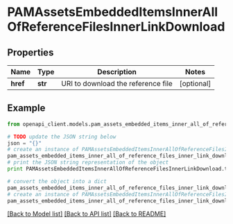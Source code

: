 # PAMAssetsEmbeddedItemsInnerAllOfReferenceFilesInnerLinkDownload


## Properties
Name | Type | Description | Notes
------------ | ------------- | ------------- | -------------
**href** | **str** | URI to download the reference file | [optional] 

## Example

```python
from openapi_client.models.pam_assets_embedded_items_inner_all_of_reference_files_inner_link_download import PAMAssetsEmbeddedItemsInnerAllOfReferenceFilesInnerLinkDownload

# TODO update the JSON string below
json = "{}"
# create an instance of PAMAssetsEmbeddedItemsInnerAllOfReferenceFilesInnerLinkDownload from a JSON string
pam_assets_embedded_items_inner_all_of_reference_files_inner_link_download_instance = PAMAssetsEmbeddedItemsInnerAllOfReferenceFilesInnerLinkDownload.from_json(json)
# print the JSON string representation of the object
print PAMAssetsEmbeddedItemsInnerAllOfReferenceFilesInnerLinkDownload.to_json()

# convert the object into a dict
pam_assets_embedded_items_inner_all_of_reference_files_inner_link_download_dict = pam_assets_embedded_items_inner_all_of_reference_files_inner_link_download_instance.to_dict()
# create an instance of PAMAssetsEmbeddedItemsInnerAllOfReferenceFilesInnerLinkDownload from a dict
pam_assets_embedded_items_inner_all_of_reference_files_inner_link_download_form_dict = pam_assets_embedded_items_inner_all_of_reference_files_inner_link_download.from_dict(pam_assets_embedded_items_inner_all_of_reference_files_inner_link_download_dict)
```
[[Back to Model list]](../README.md#documentation-for-models) [[Back to API list]](../README.md#documentation-for-api-endpoints) [[Back to README]](../README.md)


